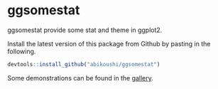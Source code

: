 # ggsomestat

ggsomestat provide some stat and theme in ggplot2.

Install the latest version of this package from Github by pasting in the following.

~~~R
devtools::install_github("abikoushi/ggsomestat")
~~~

Some demonstrations can be found in the [gallery](example/example.md).
